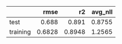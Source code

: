 |          |   rmse |     r2 |   avg_nll |
|:---------|-------:|-------:|----------:|
| test     | 0.688  | 0.891  |    0.8755 |
| training | 0.6828 | 0.8948 |    1.2565 |